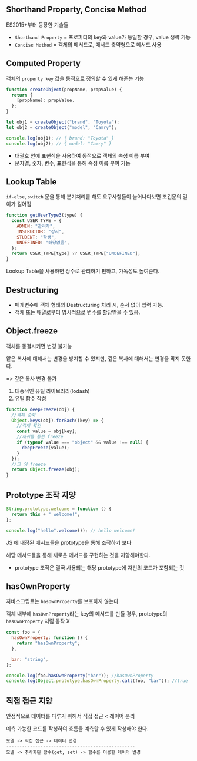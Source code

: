 ## Shorthand Property, Concise Method

ES2015+부터 등장한 기술들

- `Shorthand Property` = 프로퍼티의 key와 value가 동일할 경우, value 생략 가능
- `Concise Method` = 객체의 메서드로, 메서드 축약형으로 메서드 사용

## Computed Property

객체의 `property key` 값을 동적으로 정의할 수 있게 해준는 기능

```javascript
function createObject(propName, propValue) {
  return {
    [propName]: propValue,
  };
}

let obj1 = createObject("brand", "Toyota");
let obj2 = createObject("model", "Camry");

console.log(obj1); // { brand: "Toyota" }
console.log(obj2); // { model: "Camry" }
```

- 대괄호 안에 표현식을 사용하여 동적으로 객체의 속성 이름 부여
- 문자열, 숫자, 변수, 표현식을 통해 속성 이름 부여 가능

## Lookup Table

`if-else`, `switch` 문을 통해 분기처리를 해도 요구사항들이 늘어나다보면 조건문의 길이가 길어짐

```javascript
function getUserType3(type) {
  const USER_TYPE = {
    ADMIN: "관리자",
    INSTRUCTOR: "강사",
    STUDENT: "학생",
    UNDEFINED: "해당없음",
  };
  return USER_TYPE[type] ?? USER_TYPE["UNDEFINED"];
}
```

Lookup Table을 사용하면 상수로 관리하기 편하고, 가독성도 높여준다.

## Destructuring

- 매개변수에 객체 형태의 Destructuring 처리 시, 순서 없이 입력 가능.
- 객체 또는 배열로부터 명시적으로 변수를 할당받을 수 있음.

## Object.freeze

객체를 동결시키면 변경 불가능

얕은 복사에 대해서는 변경을 방지할 수 있지만, 깊은 복사에 대해서는 변경을 막지 못한다.

=> 깊은 복사 변경 불가

1. 대중적인 유틸 라이브러리(lodash)
2. 유틸 함수 작성

```javascript
function deepFreeze(obj) {
  //객체 순회
  Object.keys(obj).forEach((key) => {
    //객체 확인
    const value = obj[key];
    //재귀를 통한 freeze
    if (typeof value === "object" && value !== null) {
      deepFreeze(value);
    }
  });
  //그 외 freeze
  return Object.freeze(obj);
}
```

## Prototype 조작 지양

```javascript
String.prototype.welcome = function () {
  return this + " welcome!";
};

console.log("hello".welcome()); // hello welcome!
```

JS 에 내장된 메서드들을 prototype을 통해 조작하기 보다

해당 메서드들을 통해 새로운 메서드를 구현하는 것을 지향해야한다.

- prototype 조작은 결국 사용되는 해당 prototype에 자신의 코드가 포함되는 것

## hasOwnProperty

자바스크립트는 `hasOwnProperty`를 보호하지 않는다.

객체 내부에 `hasOwnProperty`라는 key의 메서드를 만들 경우, prototype의 `hasOwnProperty` 처럼 동작 X

```javascript
const foo = {
  hasOwnProperty: function () {
    return "hasOwnProperty";
  },

  bar: "string",
};

console.log(foo.hasOwnProperty("bar")); //hasOwnProperty
console.log(Object.prototype.hasOwnProperty.call(foo, "bar")); //true
```

## 직접 접근 지양

안정적으로 데이터를 다루기 위해서 직접 접근 < 레이어 분리

예측 가능한 코드를 작성하여 흐름을 예측할 수 있게 작성해야 한다.
```
모델 -> 직접 접근 -> 데이터 변경
-------------------------------------------------
모델 -> 추사화된 함수(get, set) -> 함수를 이용한 데이터 변경
```


